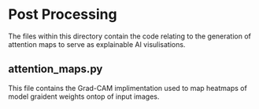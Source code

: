 # Post Processing

The files within this directory contain the code relating to the generation of attention maps to serve as explainable AI visulisations.

## attention_maps.py

This file contains the Grad-CAM implimentation used to map heatmaps of model graident weights ontop of input images.
